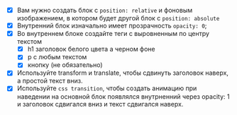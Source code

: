 - [x] Вам нужно создать блок с `position: relative` и фоновым изображением, в котором будет другой блок с `position: absolute`
- [x] Внутренний блок изначально имеет прозрачность `opacity: 0`;
- [x] Во внутреннем блоке создайте теги с выровненным по центру текстом
  - [x] h1 заголовок белого цвета а черном фоне
  - [x] p с любым текстом
  - [x] кнопку (не обязательно)
- [x] Используйте transform и translate, чтобы сдвинуть заголовок наверх, а простой текст вниз.
- [x] Используйте `css transition`, чтобы создать анимацию при наведении на основной блок появлялся внутрненний через opacity: 1 и заголовок сдвигался вниз и текст сдвигался наверх.